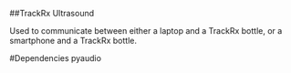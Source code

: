 ##TrackRx Ultrasound

Used to communicate between either a laptop and a TrackRx bottle, or a 
smartphone and a TrackRx bottle. 

#Dependencies
pyaudio
